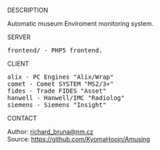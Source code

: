 
DESCRIPTION

Automatic museum Enviroment monitoring system.

SERVER
<pre>
frontend/ - PHP5 frontend.
</pre>
CLIENT
<pre>
alix - PC Engines "Alix/Wrap"
comet - Comet SYSTEM "MS2/3+"
fides - Trade FIDES "Asset"
hanwell - Hanwell/IMC "Radiolog"
siemens - Siemens "Insight"
</pre>
CONTACT

Author: richard_bruna@nm.cz<br>
Source: https://github.com/KyomaHooin/Amusing

